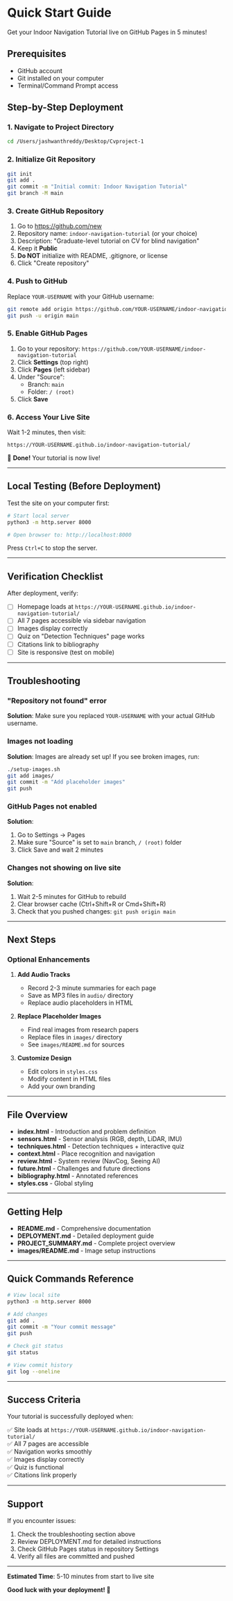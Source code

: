 # Quick Start Guide

Get your Indoor Navigation Tutorial live on GitHub Pages in 5 minutes!

## Prerequisites

- GitHub account
- Git installed on your computer
- Terminal/Command Prompt access

## Step-by-Step Deployment

### 1. Navigate to Project Directory

```bash
cd /Users/jashwanthreddy/Desktop/Cvproject-1
```

### 2. Initialize Git Repository

```bash
git init
git add .
git commit -m "Initial commit: Indoor Navigation Tutorial"
git branch -M main
```

### 3. Create GitHub Repository

1. Go to https://github.com/new
2. Repository name: `indoor-navigation-tutorial` (or your choice)
3. Description: "Graduate-level tutorial on CV for blind navigation"
4. Keep it **Public**
5. **Do NOT** initialize with README, .gitignore, or license
6. Click "Create repository"

### 4. Push to GitHub

Replace `YOUR-USERNAME` with your GitHub username:

```bash
git remote add origin https://github.com/YOUR-USERNAME/indoor-navigation-tutorial.git
git push -u origin main
```

### 5. Enable GitHub Pages

1. Go to your repository: `https://github.com/YOUR-USERNAME/indoor-navigation-tutorial`
2. Click **Settings** (top right)
3. Click **Pages** (left sidebar)
4. Under "Source":
   - Branch: `main`
   - Folder: `/ (root)`
5. Click **Save**

### 6. Access Your Live Site

Wait 1-2 minutes, then visit:

```
https://YOUR-USERNAME.github.io/indoor-navigation-tutorial/
```

🎉 **Done!** Your tutorial is now live!

---

## Local Testing (Before Deployment)

Test the site on your computer first:

```bash
# Start local server
python3 -m http.server 8000

# Open browser to: http://localhost:8000
```

Press `Ctrl+C` to stop the server.

---

## Verification Checklist

After deployment, verify:

- [ ] Homepage loads at `https://YOUR-USERNAME.github.io/indoor-navigation-tutorial/`
- [ ] All 7 pages accessible via sidebar navigation
- [ ] Images display correctly
- [ ] Quiz on "Detection Techniques" page works
- [ ] Citations link to bibliography
- [ ] Site is responsive (test on mobile)

---

## Troubleshooting

### "Repository not found" error

**Solution**: Make sure you replaced `YOUR-USERNAME` with your actual GitHub username.

### Images not loading

**Solution**: Images are already set up! If you see broken images, run:

```bash
./setup-images.sh
git add images/
git commit -m "Add placeholder images"
git push
```

### GitHub Pages not enabled

**Solution**: 
1. Go to Settings → Pages
2. Make sure "Source" is set to `main` branch, `/ (root)` folder
3. Click Save and wait 2 minutes

### Changes not showing on live site

**Solution**:
1. Wait 2-5 minutes for GitHub to rebuild
2. Clear browser cache (Ctrl+Shift+R or Cmd+Shift+R)
3. Check that you pushed changes: `git push origin main`

---

## Next Steps

### Optional Enhancements

1. **Add Audio Tracks**
   - Record 2-3 minute summaries for each page
   - Save as MP3 files in `audio/` directory
   - Replace audio placeholders in HTML

2. **Replace Placeholder Images**
   - Find real images from research papers
   - Replace files in `images/` directory
   - See `images/README.md` for sources

3. **Customize Design**
   - Edit colors in `styles.css`
   - Modify content in HTML files
   - Add your own branding

---

## File Overview

- **index.html** - Introduction and problem definition
- **sensors.html** - Sensor analysis (RGB, depth, LiDAR, IMU)
- **techniques.html** - Detection techniques + interactive quiz
- **context.html** - Place recognition and navigation
- **review.html** - System review (NavCog, Seeing AI)
- **future.html** - Challenges and future directions
- **bibliography.html** - Annotated references
- **styles.css** - Global styling

---

## Getting Help

- **README.md** - Comprehensive documentation
- **DEPLOYMENT.md** - Detailed deployment guide
- **PROJECT_SUMMARY.md** - Complete project overview
- **images/README.md** - Image setup instructions

---

## Quick Commands Reference

```bash
# View local site
python3 -m http.server 8000

# Add changes
git add .
git commit -m "Your commit message"
git push

# Check git status
git status

# View commit history
git log --oneline
```

---

## Success Criteria

Your tutorial is successfully deployed when:

✅ Site loads at `https://YOUR-USERNAME.github.io/indoor-navigation-tutorial/`  
✅ All 7 pages are accessible  
✅ Navigation works smoothly  
✅ Images display correctly  
✅ Quiz is functional  
✅ Citations link properly  

---

## Support

If you encounter issues:

1. Check the troubleshooting section above
2. Review DEPLOYMENT.md for detailed instructions
3. Check GitHub Pages status in repository Settings
4. Verify all files are committed and pushed

---

**Estimated Time**: 5-10 minutes from start to live site

**Good luck with your deployment! 🚀**

